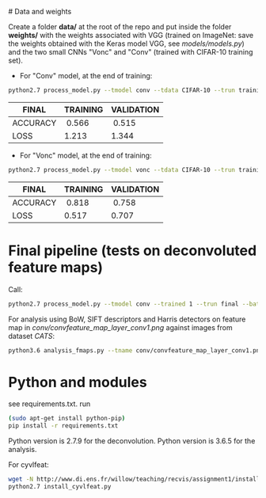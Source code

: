 # Data and weights

Create a folder **data/** at the root of the repo and put inside the folder **weights/** with the weights associated with VGG (trained on ImageNet: save the weights obtained with the Keras model VGG, see *models/models.py*) and the two small CNNs "Vonc" and "Conv" (trained with CIFAR-10 training set).

+ For "Conv" model, at the end of training:

```bash
python2.7 process_model.py --tmodel conv --tdata CIFAR-10 --trun training --trained 0 --epoch 10 --lr 0.0001 --optimizer Adam --batch 128
```

FINAL | TRAINING | VALIDATION |
---------|--------|-------------------------
ACCURACY | 0.566 | 0.515
LOSS | 1.213 | 1.344

+ For "Vonc" model, at the end of training:

```bash
python2.7 process_model.py --tmodel vonc --tdata CIFAR-10 --trun training --trained 0 --epoch 250 --lr 0.0001 --optimizer Adam --batch 128
```

FINAL | TRAINING | VALIDATION |
---------|--------|-------------------------
ACCURACY | 0.818 | 0.758
LOSS | 0.517 | 0.707

# Final pipeline (tests on deconvoluted feature maps)

Call:

```bash
python2.7 process_model.py --tmodel conv --trained 1 --trun final --batch 32 --tdata siamese --lr 0.001 --optimizer Adam --loss categorical_crossentropy --epoch 10
```

For analysis using BoW, SIFT descriptors and Harris detectors on feature map in *conv/convfeature_map_layer_conv1.png* against images from dataset *CATS*:

```bash
python3.6 analysis_fmaps.py --tname conv/convfeature_map_layer_conv1.png --tdata CATS --tmethod {bow|harris|sift}
```

# Python and modules

see requirements.txt. run

```bash
(sudo apt-get install python-pip)
pip install -r requirements.txt
```

Python version is 2.7.9 for the deconvolution. Python version is 3.6.5 for the analysis.

For cyvlfeat:

```bash
wget -N http://www.di.ens.fr/willow/teaching/recvis/assignment1/install_cyvlfeat.py
python2.7 install_cyvlfeat.py
```
